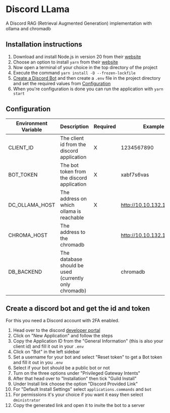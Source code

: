 # Discord LLama

A Discord RAG (Retrieval Augmented Generation) implementation with ollama and chromadb

## Installation instructions

1. Download and install Node.js in version 20 from their [website](https://nodejs.org/en/download/prebuilt-installer)
2. Choose an option to install `yarn` from their [website](https://yarnpkg.com/getting-started/install)
3. Now open a terminal of your choice in the top directory of the project
4. Execute the command `yarn install -D --frozen-lockfile`
5. [Create a Discord Bot](#create-a-discord-bot-and-get-the-id-and-token) and then create a `.env` file in the project directory and set the required values from [Configuration](#configuration)
7. When you're configuration is done you can run the application with `yarn start`

## Configuration

| Environment Variable | Description | Required | Example | Default |
|---|---|---|---|---|
| CLIENT_ID | The client id from the discord application | X | 1234567890 | |
| BOT_TOKEN | The bot token from the discord application | X | xabf7s6vas | |
| DC_OLLAMA_HOST | The address on which ollama is reachable | X | http://10.10.132.178:8090 | |
| CHROMA_HOST | The address to the chromadb |  | http://10.10.132.178:8000 | http://127.0.0.1:8000 |
| DB_BACKEND | The database should be used (currently only chromadb) |  | chromadb | chromadb |

## Create a discord bot and get the id and token

For this you need a Discord account with 2FA enabled.

1. Head over to the discord [developer portal](https://discord.com/developers/applications)
2. Click on "New Application" and follow the steps
3. Copy the Application ID from the "General Information" (this is also your client id) and fill it out in your `.env`
4. Click on "Bot" in the left sidebar
5. Set a username for your bot and select "Reset token" to get a Bot token and fill it out in you `.env`
6. Select if your bot should be a public bot or not
7. Turn on the three options under "Privileged Gateway Intents"
8. After that head over to "Installation" then tick "Guild Install"
9. Under Install link choose the option "Discord Provided Link"
10. For "Default Install Settings" select `applications.commands` and `bot`
11. For permissions it's your choice if you want it easy then select `dministrator`
12. Copy the generated link and open it to invite the bot to a server
